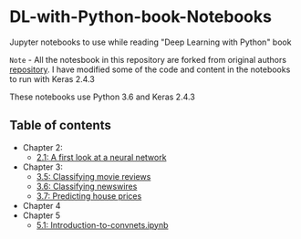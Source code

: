 # DL-with-Python-book-Notebooks
Jupyter notebooks to use while reading "Deep Learning with Python" book

`Note` - All the notesbook in this repository are forked from original authors [repository](https://github.com/fchollet/deep-learning-with-python-notebooks). I have modified some of the code and content in the notebooks to run with Keras 2.4.3

These notebooks use Python 3.6 and Keras 2.4.3 

## Table of contents

* Chapter 2:
    * [2.1: A first look at a neural network](https://github.com/shyamssh/DL-with-Python-book-Notebooks/blob/notebooks-3rd-chapter/notebooks/2.1-a-first-look-at-a-neural-network.ipynb)
* Chapter 3:
    * [3.5: Classifying movie reviews](https://github.com/shyamssh/DL-with-Python-book-Notebooks/blob/notebooks-3rd-chapter/notebooks/3.5-classifying-movie-reviews.ipynb)
    * [3.6: Classifying newswires](https://github.com/shyamssh/DL-with-Python-book-Notebooks/blob/notebooks-3rd-chapter/notebooks/3_6_classifying_newswires.ipynb)
    * [3.7: Predicting house prices](https://github.com/shyamssh/DL-with-Python-book-Notebooks/blob/notebooks-3rd-chapter/notebooks/3_7_predicting_house_prices.ipynb)
* Chapter 4
* Chapter 5 
    * [5.1: Introduction-to-convnets.ipynb](https://github.com/shyamssh/DL-with-Python-book-Notebooks/blob/master/notebooks/5.1-introduction-to-convnets.ipynb)
